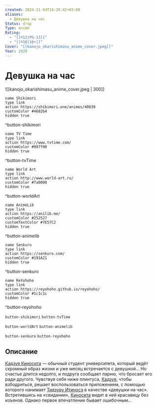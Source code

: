 ```yaml
---
created: 2024-11-04T14:20:42+03:00
aliases:
  - Девушка на час
Status: drop
Type: anime
Rating:
  - "[[®️12|PG-13]]"
  - "[[®️16|16+]]"
Cover: "[[kanojo_okarishimasu_anime_cover.jpeg]]"
Year: 2020
---
```


# Девушка на час

![[kanojo_okarishimasu_anime_cover.jpeg | 300]]

```button
name Shikimori
type link
action https://shikimori.one/animes/40839
customColor #4682b4
hidden true
```
^button-shikimori

```button
name TV Time
type link
action https://www.tvtime.com/
customColor #997f00
hidden true
```
^button-tvTime

```button
name World Art
type link
action http://www.world-art.ru/
customColor #7a0000
hidden true
```
^button-worldArt

```button
name AnimeLib
type link
action https://anilib.me/
customColor #252527
customTextColor #7E57C2
hidden true
```
^button-animelib

```button
name Senkuro
type link
action https://senkuro.com/
customColor #191A21
hidden true
```
^button-senkuro

```button
name ReYohoho
type link
action https://reyohoho.github.io/reyohoho/
customColor #1c1c1c
hidden true
```
^button-reyohoho

`button-shikimori` `button-tvTime`

`button-worldArt` `button-animelib`

`button-senkuro` `button-reyohoho`

## Описание

[Кадзуя Киносита](https://shikimori.one/characters/161283-kazuya-kinoshita) — обычный студент университета, который ведёт скромный образ жизни и уже месяц встречается с девушкой… Но счастье длится недолго, и подруга сообщает парню, что бросает его ради другого. Чувствуя себя ниже плинтуса, [Кадзуя](https://shikimori.one/characters/161283-kazuya-kinoshita), чтобы взбодриться, решает воспользоваться приложением, с помощью которого нанимает [Тидзуру Итиносэ](https://shikimori.one/characters/161286-chizuru-ichinose) в качестве «девушки на час». Встретившись на «свидании», [Киносита](https://shikimori.one/characters/161283-kazuya-kinoshita) видит в ней красавицу без изъянов. Однако первое впечатление бывает ошибочным...
